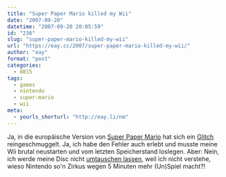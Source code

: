 ```yaml
---
title: "Super Paper Mario killed my Wii"
date: "2007-09-20"
datetime: "2007-09-20 20:05:59"
id: "236"
slug: "super-paper-mario-killed-my-wii"
url: "https://eay.cc/2007/super-paper-mario-killed-my-wii/"
author: "eay"
format: "post"
categories:
  - 0815
tags:
  - games
  - nintendo
  - super-mario
  - wii
meta:
  - yourls_shorturl: "http://eay.li/nm"
---
```


Ja, in die europäische Version von [Super Paper Mario](//eay.cc/2007/schere-pilz-papier/) hat sich ein [Glitch](http://de.wikipedia.org/wiki/Glitch_(Elektronik)) reingeschmuggelt. Ja, ich habe den Fehler auch erlebt und musste meine Wii brutal neustarten und vom letzten Speicherstand loslegen. Aber: Nein, ich werde meine Disc nicht [umtauschen lassen](http://www.heise.de/newsticker/meldung/96242), weil ich nicht verstehe, wieso Nintendo so'n Zirkus wegen 5 Minuten mehr (Un)Spiel macht?!
